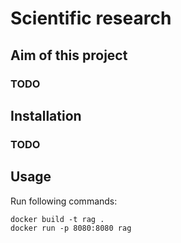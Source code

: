 # Scientific research

## Aim of this project

### TODO

## Installation

### TODO

## Usage

Run following commands:

```
docker build -t rag .
docker run -p 8080:8080 rag
```
